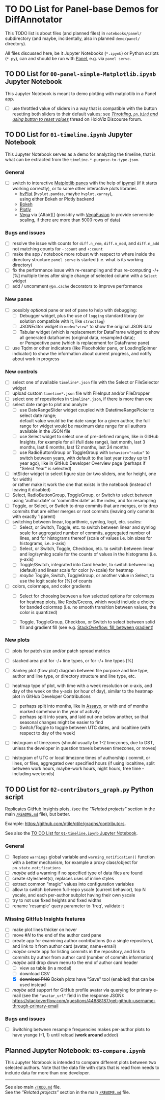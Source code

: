 # TO DO List for Panel-base Demos for DiffAnnotator

This TODO list is about files (and planned files) in `notebooks/panel/`
subdirectory (and maybe, incidentally, also in planned `demo/panel/` directory).

All files discussed here, be it Jupyter Notebooks (`*.ipynb`) or Python scripts
(`*.py`), can and should be run with [Panel][], e.g. via `panel serve`.

[Panel]: https://panel.holoviz.org/ "HoloViz's Panel: The Powerful Data Exploration & Web App Framework for Python"


## TO DO List for `00-panel-simple-Matplotlib.ipynb` Jupyter Notebook

This Jupyter Notebook is meant to demo plotting with matplotlib in a Panel app.

- [ ] use throttled value of sliders in a way that is compatible
  with the button resetting both sliders to their default values;
  see [_Throttling, `pn.bind` and using button to reset values_][1]
  thread on HoloViz Discourse forum.

[1]: https://discourse.holoviz.org/t/throttling-pn-bind-and-using-button-to-reset-values/8341


## TO DO List for `01-timeline.ipynb` Jupyter Notebook

This Jupyter Notebook serves as a demo for analyzing the timeline,
that is what can be extracted from the `timeline.*.purpose-to-type.json`.

### General

- [ ] switch to interactive [Matplotlib panes][pane.Matplotlib] with the help
   of [ipympl][] (if it starts working correctly), or to some other interactive plots
   libraries
    - [hvPlot][] (`hvplot.pandas`, maybe `hvplot.xarray`),<br>
      using either Bokeh or Plotly backend
    - [Bokeh][]
    - [Plotly][]
    - [Vega][] via [Altair][] (possibly with [VegaFusion][] to provide
      serverside scaling, if there are more than 5000 rows of data)

[matplotlib]: https://matplotlib.org
[pane.Matplotlib]: https://panel.holoviz.org/reference/panes/Matplotlib.html
[seaborn]: https://seaborn.pydata.org/
[ipympl]: https://matplotlib.org/ipympl/
[plotnine]: https://plotnine.org/
[hvPlot]: https://hvplot.holoviz.org/
[Bokeh]: https://bokeh.org/
[Plotly]: https://plotly.com/python/
[Vega]: https://vega.github.io/
[Altait]: https://altair-viz.github.io/
[VegaFusion]: https://vegafusion.io/

### Bugs and issues

- [ ] resolve the issue with counts for `diff.n_rem`, `diff.n_mod`, and `diff.n_add`
  not matching counts for `-:count` and `+:count`
- [ ] make the app / notebook more robust with respect to where inside
  the directory structure `panel serve` is started (i.e. what is its working directory)
- [ ] fix the performance issue with re-resampling and thus re-computing -/+ \[%]
  multiple times after single change of selected column with a `Select` widget
- [ ] add / uncomment `@pn.cache` decorators to improve performance

### New panes

- [ ] possibly _optional_ pane or set of pane to help with debugging:
    - [ ] Debugger widget, plus the use of `logging` standard library
      (or solution compatible with it, like `structlog`)
    - [ ] JSONEditor widget in `mode="view"` to show the original JSON data
    - [ ] Tabular widget (which is replacement for DataFrame widget)
      to show all generated dataframes (original data, resampled data);<br>
      or Perspective pane (which is replacement for DataFrame pane)
- [ ] use Tqdm or other indicators (like Placeholder pane, or LoadingSpinner indicator)
  to show the information about current progress, and notify about work in progress

### New controls

- [ ] select one of available `timeline*.json` file with the Select or FileSelector widget
- [ ] upload custom `timeline*.json` file with FileInput and/or FileDropper
- [ ] select one of repositories in `timeline*.json`, if there is more than one
- [ ] select date range to plot and analyze
    - [ ] use DateRangeSlider widget coupled with DatetimeRangePicker to select date range;<br>
      default value would be the date range for a given author, the full range for widget
      would be maximum date range for all authors available in the JSON file
    - [ ] use Select widget to select one of pre-defined ranges, like in GitHub Insights,
      for example for all (full date range), last month, last 3 months, last 6 months,
      last 12 months, last 24 months
    - [ ] use RadioButtonGroup or ToggleGroup with `behavior="radio"` to switch
      between years, with default to the last year (today up to 1 year ago),
      like in GitHub Developer Overview page (perhaps if "Select Year" is selected)
- [ ] IntSlider widget to select figure size (or two sliders, one for height, one for width)<br>
  or rather make it work the one that exists in the notebook (instead of leaving it disabled)
- [ ] Select, RadioButtonGroup, ToggleGroup, or Switch to select between using 'author.date'
  or 'committer.date' as the index, and for resampling
- [ ] Toggle, or Select, or Switch to drop commits that are merges, or to drop commits
  that are either merges or root commits (leaving only commits with exactly 1 parent)
- [ ] switching between linear, logarithmic, symlog, logit, etc. scales:
    - [ ] Select, or Switch, Toggle, etc. to switch between linear and symlog scale
      for aggregated number of commits, aggregated number of lines, and for histograms thereof
      (scale of values i.e. bin sizes for histograms, i.e. x-axis)
    - [ ] Select, or Switch, Toggle, Checkbox, etc. to switch between linear and log/symlog
      scale for the counts of values in the histograms (i.e. y-axis)
    - [ ] Toggle/Switch, integrated into Card header, to switch between log (default)
      and linear scale for color (v-scale) for heatmap
    - [ ] _maybe_ Toggle, Switch, ToggleGroup, or another value in Select, to use
      the logit scale for \[%] of counts
- [ ] colors, colormaps, and color gradients
    - [ ] Select for choosing between a few selected options for colormaps for heatmap
      plots, like Reds/Greens, which would include a choice for banded colormap (i.e.
      no smooth transition between values, the color is quantized)
    - [ ] Toggle, ToggleGroup, Checkbox, or Switch to select between solid fill and
      gradient fill (see e.g. [StackOverflow: fill_between gradient](https://stackoverflow.com/questions/68002782/fill-between-gradient))


### New plots

- [ ] plots for patch size and/or patch spread metrics
- [ ] stacked area plot for -/+ line types, or for -/+ line types [%]
- [ ] Sankey plot (flow plot) diagram between file purpose and line type,
  author and line type, or directory structure and line type, etc.
- [ ] heatmap type of plot, with time with a week resolution on x-axis,
  and day of the week on the y-axis (or hour of day), similar to
  the heatmap plot in GitHub Developer Contributions
    - [ ] perhaps split into months, like in [Assayo](https://assayo.online/),
      or with end of months marked somehow in the year of activity
    - [ ] perhaps split into years, and laid out one below another, so that
      seasonal changes might be easier to find
    - [ ] Switch/Toggle to toggle between UTC dates, and localtime
      (with respect to day of the week)
- [ ] histogram of timezones (should usually be 1-2 timezones, due to DST,
  unless the developer in question travels between timezones, or moves) 
- [ ] histogram of UTC or local timezone times of authorship / commit,
  or lines, or files, aggregated over specified hours (if using localtime,
  split between work hours, maybe-work hours, night hours, free time - including weekends)


## TO DO List for `02-contributors_graph.py` Python script

Replicates GitHub Insights plots,
(see the _"Related projects"_ section in the main [`/README.md`](../../README.md) file),
but better.

Example: <https://github.com/qtile/qtile/graphs/contributors>.

See also the [TO DO List for `01-timeline.ipynb` Jupyter Notebook](#to-do-list-for-01-timelineipynb-jupyter-notebook).

### General

- [ ] Replace `warnings` global variable and `warning_notification()` function
  with a better mechanism, for example a proxy class/object for `pn.state.notifications`
- [ ] _maybe_ add a warning if no specified type of data files are found
- [ ] create stylesheet(s), replaces uses of inline styles
- [ ] extract common "magic" values into configuration variables
- [ ] allow to switch between full-repo yscale (current behavior),
      top N yscale, and each per-author subplot having their own yscale
- [ ] try to not use fixed heights and fixed widths
- [ ] rename 'resample' query parameter to 'freq', validate it

### Missing GitHub Insights features

- [ ] make plot lines thicker on hover
- [ ] move #<i>N</i> to the end of the author card pane
- [ ] create app for examining author contributions (to a single repository),
      and link to it from author card (avatar, name+email)
- [ ] _maybe_ create app for listing commits in the repository, and link
      to commits by author from author card (number of commits information)
- [ ] _maybe_ add drop down menu to the end of author card header
  - [ ] view as table (in a modal)
  - [ ] download CSV
  - [x] ~~download PNG~~ Bokeh plots have "Save" tool (enabled)
        that can be used instead
- [ ] _maybe_ add support for GitHub profile avatar via querying for primary e-mail
      (see the `"avatar_url"` field in the response JSON):<br>
      <https://stackoverflow.com/questions/44888187/get-github-username-through-primary-email>

### Bugs and issues

- [ ] Switching between resample frequencies makes per-author plots
      to have yrange (-1, 1) until reload (**work around** added)


## Planned Jupyter Notebook: `03-compare.ipynb`

This Jupyter Notebook is intended to compare different plots between two selected
authors.  Note that the data file with stats that is read from needs to include data
for more than one developer.

-----

See also main [`/TODO.md`](../../TODO.md) file.<br>
See the _"Related projects"_ section in the main [`/README.md`](../../README.md) file.
